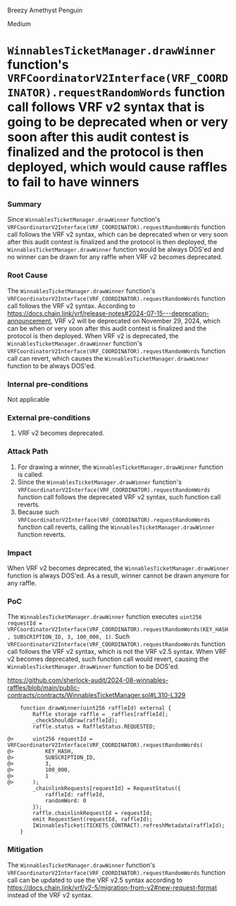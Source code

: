 Breezy Amethyst Penguin

Medium

# `WinnablesTicketManager.drawWinner` function's `VRFCoordinatorV2Interface(VRF_COORDINATOR).requestRandomWords` function call follows VRF v2 syntax that is going to be deprecated when or very soon after this audit contest is finalized and the protocol is then deployed, which would cause raffles to fail to have winners

### Summary

Since `WinnablesTicketManager.drawWinner` function's `VRFCoordinatorV2Interface(VRF_COORDINATOR).requestRandomWords` function call follows the VRF v2 syntax, which can be deprecated when or very soon after this audit contest is finalized and the protocol is then deployed, the `WinnablesTicketManager.drawWinner` function would be always DOS'ed and no winner can be drawn for any raffle when VRF v2 becomes deprecated.

### Root Cause

The `WinnablesTicketManager.drawWinner` function's `VRFCoordinatorV2Interface(VRF_COORDINATOR).requestRandomWords` function call follows the VRF v2 syntax. According to https://docs.chain.link/vrf/release-notes#2024-07-15---deprecation-announcement, VRF v2 will be deprecated on November 29, 2024, which can be when or very soon after this audit contest is finalized and the protocol is then deployed. When VRF v2 is deprecated, the `WinnablesTicketManager.drawWinner` function's `VRFCoordinatorV2Interface(VRF_COORDINATOR).requestRandomWords` function call can revert, which causes the `WinnablesTicketManager.drawWinner` function to be always DOS'ed.

### Internal pre-conditions

Not applicable

### External pre-conditions

1. VRF v2 becomes deprecated.

### Attack Path

1. For drawing a winner, the `WinnablesTicketManager.drawWinner` function is called.
2. Since the `WinnablesTicketManager.drawWinner` function's `VRFCoordinatorV2Interface(VRF_COORDINATOR).requestRandomWords` function call follows the deprecated VRF v2 syntax, such function call reverts.
3. Because such `VRFCoordinatorV2Interface(VRF_COORDINATOR).requestRandomWords` function call reverts, calling the `WinnablesTicketManager.drawWinner` function reverts.

### Impact

When VRF v2 becomes deprecated, the `WinnablesTicketManager.drawWinner` function is always DOS'ed. As a result, winner cannot be drawn anymore for any raffle.

### PoC

The `WinnablesTicketManager.drawWinner` function executes `uint256 requestId = VRFCoordinatorV2Interface(VRF_COORDINATOR).requestRandomWords(KEY_HASH, SUBSCRIPTION_ID, 3, 100_000, 1)`. Such `VRFCoordinatorV2Interface(VRF_COORDINATOR).requestRandomWords` function call follows the VRF v2 syntax, which is not the VRF v2.5 syntax. When VRF v2 becomes deprecated, such function call would revert, causing the `WinnablesTicketManager.drawWinner` function to be DOS'ed.

https://github.com/sherlock-audit/2024-08-winnables-raffles/blob/main/public-contracts/contracts/WinnablesTicketManager.sol#L310-L329
```solidity
    function drawWinner(uint256 raffleId) external {
        Raffle storage raffle = _raffles[raffleId];
        _checkShouldDraw(raffleId);
        raffle.status = RaffleStatus.REQUESTED;

@>      uint256 requestId = VRFCoordinatorV2Interface(VRF_COORDINATOR).requestRandomWords(
@>          KEY_HASH,
@>          SUBSCRIPTION_ID,
@>          3,
@>          100_000,
@>          1
@>      );
        _chainlinkRequests[requestId] = RequestStatus({
            raffleId: raffleId,
            randomWord: 0
        });
        raffle.chainlinkRequestId = requestId;
        emit RequestSent(requestId, raffleId);
        IWinnablesTicket(TICKETS_CONTRACT).refreshMetadata(raffleId);
    }
```

### Mitigation

The `WinnablesTicketManager.drawWinner` function's `VRFCoordinatorV2Interface(VRF_COORDINATOR).requestRandomWords` function call can be updated to use the VRF v2.5 syntax according to https://docs.chain.link/vrf/v2-5/migration-from-v2#new-request-format instead of the VRF v2 syntax.
